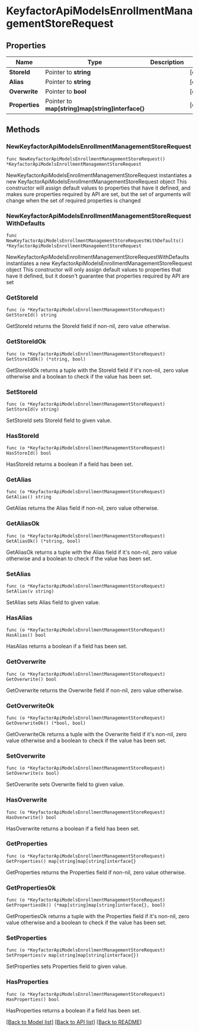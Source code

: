 # KeyfactorApiModelsEnrollmentManagementStoreRequest

## Properties

Name | Type | Description | Notes
------------ | ------------- | ------------- | -------------
**StoreId** | Pointer to **string** |  | [optional] 
**Alias** | Pointer to **string** |  | [optional] 
**Overwrite** | Pointer to **bool** |  | [optional] 
**Properties** | Pointer to **map[string]map[string]interface{}** |  | [optional] 

## Methods

### NewKeyfactorApiModelsEnrollmentManagementStoreRequest

`func NewKeyfactorApiModelsEnrollmentManagementStoreRequest() *KeyfactorApiModelsEnrollmentManagementStoreRequest`

NewKeyfactorApiModelsEnrollmentManagementStoreRequest instantiates a new KeyfactorApiModelsEnrollmentManagementStoreRequest object
This constructor will assign default values to properties that have it defined,
and makes sure properties required by API are set, but the set of arguments
will change when the set of required properties is changed

### NewKeyfactorApiModelsEnrollmentManagementStoreRequestWithDefaults

`func NewKeyfactorApiModelsEnrollmentManagementStoreRequestWithDefaults() *KeyfactorApiModelsEnrollmentManagementStoreRequest`

NewKeyfactorApiModelsEnrollmentManagementStoreRequestWithDefaults instantiates a new KeyfactorApiModelsEnrollmentManagementStoreRequest object
This constructor will only assign default values to properties that have it defined,
but it doesn't guarantee that properties required by API are set

### GetStoreId

`func (o *KeyfactorApiModelsEnrollmentManagementStoreRequest) GetStoreId() string`

GetStoreId returns the StoreId field if non-nil, zero value otherwise.

### GetStoreIdOk

`func (o *KeyfactorApiModelsEnrollmentManagementStoreRequest) GetStoreIdOk() (*string, bool)`

GetStoreIdOk returns a tuple with the StoreId field if it's non-nil, zero value otherwise
and a boolean to check if the value has been set.

### SetStoreId

`func (o *KeyfactorApiModelsEnrollmentManagementStoreRequest) SetStoreId(v string)`

SetStoreId sets StoreId field to given value.

### HasStoreId

`func (o *KeyfactorApiModelsEnrollmentManagementStoreRequest) HasStoreId() bool`

HasStoreId returns a boolean if a field has been set.

### GetAlias

`func (o *KeyfactorApiModelsEnrollmentManagementStoreRequest) GetAlias() string`

GetAlias returns the Alias field if non-nil, zero value otherwise.

### GetAliasOk

`func (o *KeyfactorApiModelsEnrollmentManagementStoreRequest) GetAliasOk() (*string, bool)`

GetAliasOk returns a tuple with the Alias field if it's non-nil, zero value otherwise
and a boolean to check if the value has been set.

### SetAlias

`func (o *KeyfactorApiModelsEnrollmentManagementStoreRequest) SetAlias(v string)`

SetAlias sets Alias field to given value.

### HasAlias

`func (o *KeyfactorApiModelsEnrollmentManagementStoreRequest) HasAlias() bool`

HasAlias returns a boolean if a field has been set.

### GetOverwrite

`func (o *KeyfactorApiModelsEnrollmentManagementStoreRequest) GetOverwrite() bool`

GetOverwrite returns the Overwrite field if non-nil, zero value otherwise.

### GetOverwriteOk

`func (o *KeyfactorApiModelsEnrollmentManagementStoreRequest) GetOverwriteOk() (*bool, bool)`

GetOverwriteOk returns a tuple with the Overwrite field if it's non-nil, zero value otherwise
and a boolean to check if the value has been set.

### SetOverwrite

`func (o *KeyfactorApiModelsEnrollmentManagementStoreRequest) SetOverwrite(v bool)`

SetOverwrite sets Overwrite field to given value.

### HasOverwrite

`func (o *KeyfactorApiModelsEnrollmentManagementStoreRequest) HasOverwrite() bool`

HasOverwrite returns a boolean if a field has been set.

### GetProperties

`func (o *KeyfactorApiModelsEnrollmentManagementStoreRequest) GetProperties() map[string]map[string]interface{}`

GetProperties returns the Properties field if non-nil, zero value otherwise.

### GetPropertiesOk

`func (o *KeyfactorApiModelsEnrollmentManagementStoreRequest) GetPropertiesOk() (*map[string]map[string]interface{}, bool)`

GetPropertiesOk returns a tuple with the Properties field if it's non-nil, zero value otherwise
and a boolean to check if the value has been set.

### SetProperties

`func (o *KeyfactorApiModelsEnrollmentManagementStoreRequest) SetProperties(v map[string]map[string]interface{})`

SetProperties sets Properties field to given value.

### HasProperties

`func (o *KeyfactorApiModelsEnrollmentManagementStoreRequest) HasProperties() bool`

HasProperties returns a boolean if a field has been set.


[[Back to Model list]](../README.md#documentation-for-models) [[Back to API list]](../README.md#documentation-for-api-endpoints) [[Back to README]](../README.md)


